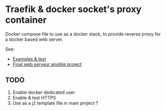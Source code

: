 # Traefik & docker socket's proxy container

Docker compose file to use as a docker stack, to provide reverse proxy for a docker based web server.

See:

- [Examples & test](https://github.com/youpiwaza/server-related-tutorials/tree/master/01-docker/04-my-tests/09-traefik-curated)
- [Final web serveur ansible project](https://github.com/youpiwaza/ansible-install-web-server)

## TODO

1. Enable docker dedicated user
2. Enable & test HTTPS
3. Use as a j2 template file in main project ?
